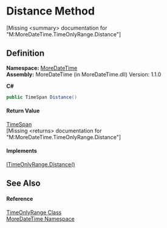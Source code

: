 # Distance Method


\[Missing &lt;summary&gt; documentation for "M:MoreDateTime.TimeOnlyRange.Distance"\]



## Definition
**Namespace:** <a href="N_MoreDateTime">MoreDateTime</a>  
**Assembly:** MoreDateTime (in MoreDateTime.dll) Version: 1.1.0

**C#**
``` C#
public TimeSpan Distance()
```



#### Return Value
<a href="https://learn.microsoft.com/dotnet/api/system.timespan" target="_blank" rel="noopener noreferrer">TimeSpan</a>  
\[Missing &lt;returns&gt; documentation for "M:MoreDateTime.TimeOnlyRange.Distance"\]

#### Implements
<a href="M_MoreDateTime_Interfaces_ITimeOnlyRange_Distance">ITimeOnlyRange.Distance()</a>  


## See Also


#### Reference
<a href="T_MoreDateTime_TimeOnlyRange">TimeOnlyRange Class</a>  
<a href="N_MoreDateTime">MoreDateTime Namespace</a>  
